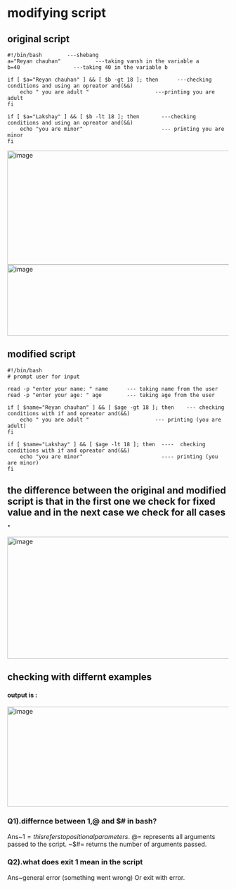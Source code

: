 # modifying script

## original script

```
#!/bin/bash        ---shebang
a="Reyan chauhan"           ---taking vansh in the variable a
b=40                 ---taking 40 in the variable b

if [ $a="Reyan chauhan" ] && [ $b -gt 18 ]; then      ---checking conditions and using an opreator and(&&)
    echo " you are adult "                     ---printing you are adult
fi

if [ $a="Lakshay" ] && [ $b -lt 18 ]; then       ---checking conditions and using an opreator and(&&)
    echo "you are minor"                         --- printing you are minor
fi

```
<img width="561" height="259" alt="image" src="https://github.com/user-attachments/assets/1b50185d-20f8-49a5-8410-8c34d8465d28" />
<img width="561" height="162" alt="image" src="https://github.com/user-attachments/assets/3ce12dca-97ef-4eb9-a05e-961d9d2a8cb8" />

##  modified script

```
#!/bin/bash 
# prompt user for input

read -p "enter your name: " name      --- taking name from the user
read -p "enter your age: " age        --- taking age from the user

if [ $name="Reyan chauhan" ] && [ $age -gt 18 ]; then    --- checking conditions with if and opreator and(&&)     
    echo " you are adult "                     --- printing (you are adult)
fi

if [ $name="Lakshay" ] && [ $age -lt 18 ]; then  ----  checking conditions with if and opreator and(&&)      
    echo "you are minor"                         ---- printing (you are minor)
fi
```
## the difference between the original and modified script is that in the first one we check for fixed value and in the next case we check for all cases .

<img width="564" height="277" alt="image" src="https://github.com/user-attachments/assets/75edf699-50ee-4c71-8299-bef8019450b6" />

## checking with differnt examples
#### output is :

<img width="564" height="227" alt="image" src="https://github.com/user-attachments/assets/fd164ad5-37d0-4463-a54f-1fa999b92d52" />

### Q1).differnce between $1,$@ and $# in bash?

Ans~$1= this refers to positional parameters.
   ~$@= represents all arguments passed to the script.
   ~$#= returns the number of arguments passed.

### Q2).what does exit 1 mean in the script
    
Ans~general error (something went wrong) Or exit with error.



